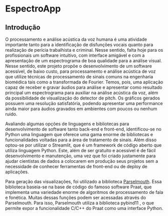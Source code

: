 # EspectroApp

## Introdução

O processamento e análise acústica da voz humana é uma atividade importante tanto para
a identificação de disfunções vocais quanto para realização de perícia trabalhista e criminal.
Nesse sentido, falta hoje para os profissionais um software intuitivo, com interface amigável
e com a apresentação de um espectrograma de boa qualidade para a análise visual. Nesse
sentido, este projeto propõe o desenvolvimento de um software acessível, de baixo custo, para
processamento e análise acústica de voz que utilize técnicas de processamento de sinais comuns
na engenharia biomédica tais como a transformada de Fourier. Temos, pois, uma aplicação capaz de
receber e gravar áudios para análise e apresentar como resultado principal um espectrograma para
auxiliar na análise acústica da voz, além da possibilidade de visualização do detector de pitch.
Os gráficos gerados possuem uma resolução satisfatória, podendo apresentar uma performance
ainda maior para áudios gravados em ambientes com poucos ou nenhum ruido. 

Avaliando algumas opções de linguagens e bibliotecas para desenvolvimento de software
tanto back-end e front-end, identificou-se no Python uma linguagem que oferece uma gama enorme de bibliotecas e funcionalidades voltadas para a área de tratamento de sinais. Além disso
optou-se por utilizar o Streamlit, que é um framework de código aberto que utiliza linguagem
Python. Este, além de ser gratuito e acessível é de fácil desenvolvimento e manutenção, uma vez
que foi criado justamente para ajudar cientistas de dados a colocarem em produção seus projetos
sem a necessidade de conhecer ferramentas de front-end ou de deploy de aplicações.

Para geração das visualizações, foi utilizado a biblioteca <a href="https://parselmouth.readthedocs.io/en/stable/">Parselmouth</a>. Essa biblioteca
baseia-se na base de código do famoso software Praat, que implementa uma variedade enorme
de algoritmos de processamento de fala e fonética. Muitas dessas funções podem ser acessadas
através do Parselmouth. Para isso, Parselmouth utiliza a biblioteca pybind11 , o que permite
expor a funcionalidade C/C++ do Praat como uma interface Python.
